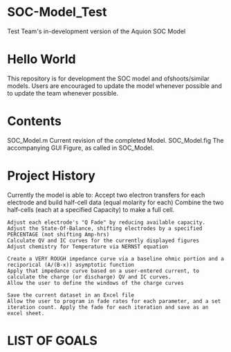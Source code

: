 # SOC-Model_Test
Test Team's in-development version of the Aquion SOC Model

# Hello World
This repository is for development the SOC model and ofshoots/similar models. 
Users are encouraged to update the model whenever possible and to update the team whenever possible.

# Contents
SOC_Model.m
  Current revision of the completed Model.
SOC_Model.fig
  The accompanying GUI Figure, as called in SOC_Model.
  
# Project History
Currently the model is able to:
    Accept two electron transfers for each electrode and build half-cell data (equal molarity for each)
    Combine the two half-cells (each at a specified Capacity) to make a full cell.
    
    Adjust each electrode's "Q Fade" by reducing available capacity.
    Adjust the State-Of-Balance, shifting electrodes by a specified PERCENTAGE (not shifting Amp-hrs)
    Calculate QV and IC curves for the currently displayed figures
    Adjust chemistry for Temperature via NERNST equation
    
    Create a VERY ROUGH impedance curve via a baseline ohmic portion and a reciporical (A/(B-x)) asymptotic function
    Apply that impedance curve based on a user-entered current, to calculate the charge (or discharge) QV and IC curves. 
    Allow the user to define the windows of the charge curves
    
    Save the current dataset in an Excel file 
    Allow the user to program in fade rates for each parameter, and a set iteration count. Apply the fade for each iteration and save as an excel sheet. 
    
# LIST OF GOALS




    
    
  
